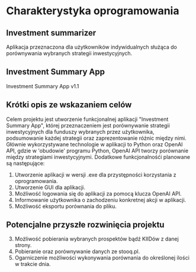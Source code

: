 
# Charakterystyka oprogramowania

## Investment summarizer
Aplikacja przeznaczona dla użytkowników indywidualnych służąca do porównywania wybranych strategii inwestycyjnych.

## Investment Summary App
Investment Summary App v1.1

## Krótki opis ze wskazaniem celów
Celem projektu jest utworzenie funkcjonalnej aplikacji "Investment Summary App", której przeznaczeniem jest porównywanie strategii inwestycyjnych dla funduszy wybranych przez użytkownika, podsumowanie każdej strategii oraz zaprezentowanie różnic między nimi.
Głównie wykorzystywane technologie w aplikacji to Python oraz OpenAI API, gdzie w 'obudowie' programu Python, OpenAI API tworzy porównanie między strategiami inwestycyjnymi.
Dodatkowe funkcjonalnośći planowane są następujące:
1. Utworzenie aplikacji w wersji .exe dla przystępności korzystania z oprogramowania.
2. Utworzenie GUI dla aplikacji.
5. Możliwość logowania się do aplikacji za pomocą klucza OpenAI API.
7. Informowanie użytkownika o zachodzeniu konkretnej akcji w aplikacji.
8. Możliwość eksportu porównania do pliku.

## Potencjalne przyszłe rozwinięcia projektu
3. Możliwość pobierania wybranych prospektów bądź KIIDów z danej strony.
4. Pobieranie oraz porównywanie danych ze stooq.pl.
6. Ogarniczenie możliwości wykonywania porównania do określonej ilości w trakcie dnia.